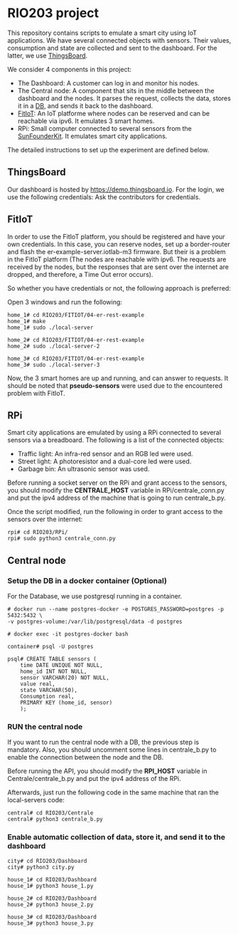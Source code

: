 # RIO203 project

This repository contains scripts to emulate a smart city using IoT applications. We have several connected objects with sensors. Their values, consumption and state are collected and sent to the dashboard. For the latter, we use [ThingsBoard](https://thingsboard.io/).

We consider 4 components in this project:
* The Dashboard: A customer can log in and monitor his nodes.
* The Central node: A component that sits in the middle between the dashboard and the nodes. It parses the request, collects the data, stores it in a [DB](https://www.postgresql.org/docs/), and sends it back to the dashboard.
* [FitIoT](https://www.iot-lab.info/testbed/experiment): An IoT platforme where nodes can be reserved and can be reachable via ipv6. It emulates 3 smart homes.
* RPi: Small computer connected to several sensors from the [SunFounderKit](https://www.sunfounder.com/). It emulates smart city applications.


The detailed instructions to set up the experiment are defined below.

## ThingsBoard
Our dashboard is hosted by https://demo.thingsboard.io. For the login, we use the following credentials: Ask the contributors for credentials.


## FitIoT
In order to use the FitIoT platform, you should be registered and have your own credentials. In this case, you can reserve nodes, set up a border-router and flash the er-example-server.iotlab-m3 firmware.
But their is a problem in the FitIoT platform (The nodes are reachable with ipv6. The requests are received by the nodes, but the responses that are sent over the internet are dropped, and therefore, a Time Out error occurs).

So whether you have credentials or not, the following approach is preferred:

Open 3 windows and run the following:

```
home_1# cd RIO203/FITIOT/04-er-rest-example
home_1# make
home_1# sudo ./local-server
```

```
home_2# cd RIO203/FITIOT/04-er-rest-example
home_2# sudo ./local-server-2
```

```
home_3# cd RIO203/FITIOT/04-er-rest-example
home_3# sudo ./local-server-3
```
Now, the 3 smart homes are up and running, and can answer to requests.
It should be noted that **pseudo-sensors** were used due to the encountered problem with FitIoT.

## RPi
Smart city applications are emulated by using a RPi connected to several sensors via a breadboard. The following is a list of the connected objects:

* Traffic light: An infra-red sensor and an RGB led were used.
* Street light: A photoresistor and a dual-core led were used.
* Garbage bin: An ultrasonic sensor was used.

Before running a socket server on the RPi and grant access to the sensors, you should modify the **CENTRALE_HOST** variable in RPi/centrale_conn.py and put the ipv4 address of the machine that is going to run centrale_b.py.

Once the script modified, run the following in order to grant access to the sensors over the internet:

```
rpi# cd RIO203/RPi/
rpi# sudo python3 centrale_conn.py
```

## Central node

### Setup the DB in a docker container (Optional)
For the Database, we use postgresql running in a container.

```
# docker run --name postgres-docker -e POSTGRES_PASSWORD=postgres -p 5432:5432 \
-v postgres-volume:/var/lib/postgresql/data -d postgres

# docker exec -it postgres-docker bash

container# psql -U postgres

psql# CREATE TABLE sensors (
	time DATE UNIQUE NOT NULL,
    home_id INT NOT NULL,
    sensor VARCHAR(20) NOT NULL,
    value real,
    state VARCHAR(50),
    Consumption real,
    PRIMARY KEY (home_id, sensor)
    );

```

### RUN the central node
If you want to run the central node with a DB, the previous step is mandatory. Also, you should uncomment some lines in centrale_b.py to enable the connection between the node and the DB.

Before running the API, you should modify the **RPI_HOST** variable in Centrale/centrale_b.py and put the ipv4 address of the RPi.

Afterwards, just run the following code in the same machine that ran the local-servers code:

```
central# cd RIO203/Centrale
central# python3 centrale_b.py
```

### Enable automatic collection of data, store it, and send it to the dashboard

```
city# cd RIO203/Dashboard
city# python3 city.py
```

```
house_1# cd RIO203/Dashboard
house_1# python3 house_1.py
```

```
house_2# cd RIO203/Dashboard
house_2# python3 house_2.py
```

```
house_3# cd RIO203/Dashboard
house_3# python3 house_3.py
```
